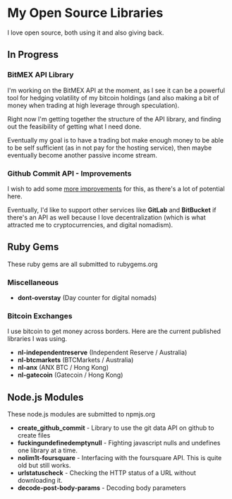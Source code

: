 # My Open Source Libraries

I love open source, both using it and also giving back.

## In Progress

### BitMEX API Library

I'm working on the BitMEX API at the moment, as I see it can be a powerful tool for hedging volatility of my bitcoin holdings (and also making a bit of money when trading at high leverage through speculation).

Right now I'm getting together the structure of the API library, and finding out the feasibility of getting what I need done.

Eventually my goal is to have a trading bot make enough money to be able to be self sufficient (as in not pay for the hosting service), then maybe eventually become another passive income stream.

### Github Commit API - Improvements

I wish to add some [more improvements](https://github.com/nolim1t/create_github_commit/issues?q=is%3Aissue+is%3Aopen+label%3Aenhancement) for this, as there's a lot of potential here.

Eventually, I'd like to support other services like **GitLab** and **BitBucket** if there's an API as well because I love decentralization (which is what attracted me to cryptocurrencies, and digital nomadism).

## Ruby Gems

These ruby gems are all submitted to rubygems.org

### Miscellaneous

* **dont-overstay** (Day counter for digital nomads)

### Bitcoin Exchanges

I use bitcoin to get money across borders. Here are the current published libraries I was using.

* **nl-independentreserve** (Independent Reserve / Australia)
* **nl-btcmarkets** (BTCMarkets / Australia)
* **nl-anx** (ANX BTC / Hong Kong)
* **nl-gatecoin** (Gatecoin / Hong Kong)

## Node.js Modules

These node.js modules are submitted to npmjs.org

* **create_github_commit** - Library to use the git data API on github to create files
* **fuckingundefinedemptynull** - Fighting javascript nulls and undefines one library at a time.
* **nolim1t-foursquare** - Interfacing with the foursquare API. This is quite old but still works.
* **urlstatuscheck** - Checking the HTTP status of a URL without downloading it.
* **decode-post-body-params** - Decoding body parameters
